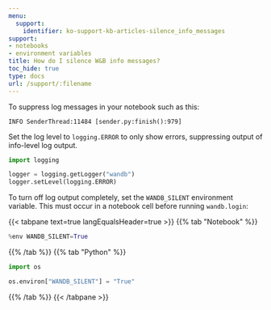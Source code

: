 ```yaml
---
menu:
  support:
    identifier: ko-support-kb-articles-silence_info_messages
support:
- notebooks
- environment variables
title: How do I silence W&B info messages?
toc_hide: true
type: docs
url: /support/:filename
---
```


To suppress log messages in your notebook such as this:

```
INFO SenderThread:11484 [sender.py:finish():979]
``` 

Set the log level to `logging.ERROR` to only show errors, suppressing output of info-level log output.

```python
import logging

logger = logging.getLogger("wandb")
logger.setLevel(logging.ERROR)
```

To turn off log output completely, set the `WANDB_SILENT` environment variable. This must occur in a notebook cell before running `wandb.login`:

{{< tabpane text=true langEqualsHeader=true >}}
{{% tab "Notebook" %}}
```python
%env WANDB_SILENT=True
```
{{% /tab %}}
{{% tab "Python" %}}
```python
import os

os.environ["WANDB_SILENT"] = "True"
```
{{% /tab %}}
{{< /tabpane >}}